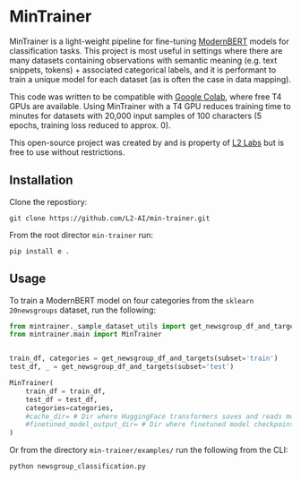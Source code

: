 # MinTrainer

MinTrainer is a light-weight pipeline for fine-tuning [ModernBERT](https://huggingface.co/answerdotai/ModernBERT-base) models for classification tasks. This project is most useful in settings where there are many datasets containing observations with semantic meaning (e.g. text snippets, tokens) + associated categorical labels, and it is performant to train a unique model for each dataset (as is often the case in data mapping).

This code was written to be compatible with [Google Colab](https://colab.research.google.com/), where free T4 GPUs are available. Using MinTrainer with a T4 GPU reduces training time to minutes for datasets with 20,000 input samples of 100 characters (5 epochs, training loss reduced to approx. 0).

This open-source project was created by and is property of [L2 Labs](https://l2labs.ai/) but is free to use without restrictions.

## Installation

Clone the repostiory:

```
git clone https://github.com/L2-AI/min-trainer.git
```

From the root director `min-trainer` run:

```
pip install e .
```

## Usage

To train a ModernBERT model on four categories from the `sklearn` `20newsgroups` dataset, run the following:

```Python
from mintrainer._sample_dataset_utils import get_newsgroup_df_and_targets
from mintrainer.main import MinTrainer


train_df, categories = get_newsgroup_df_and_targets(subset='train')
test_df, _ = get_newsgroup_df_and_targets(subset='test')

MinTrainer(
    train_df = train_df,
    test_df = test_df,
    categories=categories,
    #cache_dir= # Dir where HuggingFace transformers saves and reads models
    #finetuned_model_output_dir= # Dir where finetuned model checkpoints are saved
)
```

Or from the directory `min-trainer/examples/` run the following from the CLI:

```bash
python newsgroup_classification.py
```
